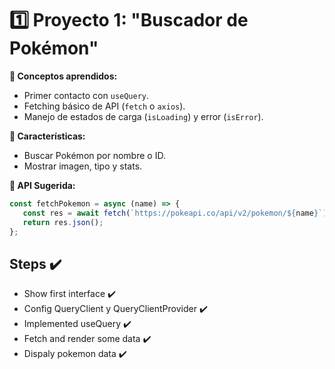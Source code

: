 # **1️⃣ Proyecto 1: "Buscador de Pokémon"**

**📌 Conceptos aprendidos:**

-  Primer contacto con `useQuery`.
-  Fetching básico de API (`fetch` o `axios`).
-  Manejo de estados de carga (`isLoading`) y error (`isError`).

**🎯 Características:**

-  Buscar Pokémon por nombre o ID.
-  Mostrar imagen, tipo y stats.

**🔗 API Sugerida:**

```js
const fetchPokemon = async (name) => {
   const res = await fetch(`https://pokeapi.co/api/v2/pokemon/${name}`);
   return res.json();
};
```

## Steps ✔️

-  Show first interface ✔️
-  Config QueryClient y QueryClientProvider ✔️
-  Implemented useQuery ✔️
-  Fetch and render some data ✔️
-  Dispaly pokemon data ✔️
